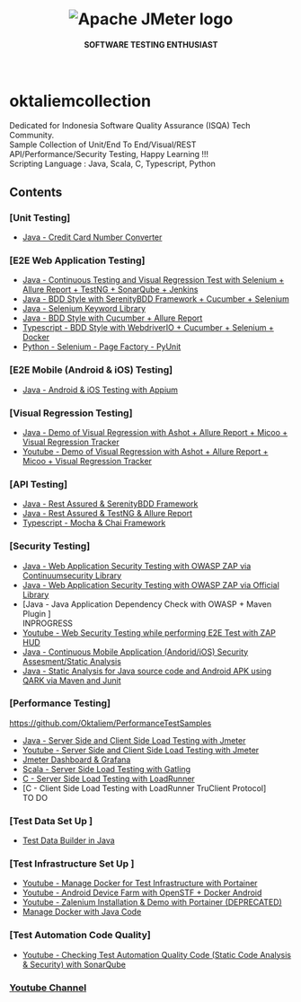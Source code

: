 <h1 align="center"><img src="https://user-images.githubusercontent.com/26521948/72658109-63a1d400-39e7-11ea-9667-c652586b4508.png" alt="Apache JMeter logo" /></h1>
<h4 align="center">SOFTWARE TESTING ENTHUSIAST</h4>
<br>

# oktaliemcollection
Dedicated for Indonesia Software Quality Assurance (ISQA) Tech Community. <br/>
Sample Collection of Unit/End To End/Visual/REST API/Performance/Security Testing, Happy Learning !!! <br/>
Scripting Language : Java, Scala, C, Typescript, Python

## Contents

### [Unit Testing]
- [Java - Credit Card Number Converter](https://github.com/Oktaliem/CreditCardConverter)

### [E2E Web Application Testing]
- [Java - Continuous Testing and Visual Regression Test with Selenium + Allure Report + TestNG + SonarQube + Jenkins](https://github.com/Oktaliem/OrangeHRMTestNGAllure)
- [Java - BDD Style with SerenityBDD Framework + Cucumber + Selenium](https://github.com/Oktaliem/DemoSerenityBDDCucumberOrangeHRM)
- [Java - Selenium Keyword Library](https://github.com/Oktaliem/PageObjectPageFactoryActions)
- [Java - BDD Style with Cucumber + Allure Report](https://github.com/Oktaliem/TestNGCucumberAllure)
- [Typescript - BDD Style with WebdriverIO + Cucumber + Selenium + Docker](https://github.com/Oktaliem/widiocucumberpoc)
- [Python - Selenium - Page Factory - PyUnit](https://github.com/Oktaliem/pythonseleniumpyunit)


### [E2E Mobile (Android & iOS) Testing] <br/>
- [Java - Android & iOS Testing with Appium](https://github.com/Oktaliem/mobtestsamp)


### [Visual Regression Testing]
- [Java - Demo of Visual Regression with Ashot + Allure Report + Micoo + Visual Regression Tracker](https://github.com/Oktaliem/pengujianmembandingkangambar)
- [Youtube - Demo of Visual Regression with Ashot + Allure Report + Micoo + Visual Regression Tracker](https://www.youtube.com/watch?v=XIHOEi3I7fs&t=5214s&ab_channel=ISQA)

### [API Testing]
  - [Java - Rest Assured & SerenityBDD Framework](https://github.com/Oktaliem/DemoAPITestingWithSerenityBDD)
  - [Java - Rest Assured & TestNG & Allure Report](https://github.com/Oktaliem/RestAssuredAllureTestNG)
  - [Typescript - Mocha & Chai Framework](https://github.com/Oktaliem/mochachaiapitestingtypescript)

### [Security Testing]
- [Java - Web Application Security Testing with OWASP ZAP via Continuumsecurity Library ](https://github.com/Oktaliem/OWASPZAPOdooGauge)
- [Java - Web Application Security Testing with OWASP ZAP via Official Library ](https://github.com/Oktaliem/WebSecurityScanningSample)
- [Java - Java Application Dependency Check with OWASP + Maven Plugin ]<br/>
INPROGRESS
- [Youtube - Web Security Testing while performing E2E Test with ZAP HUD](https://www.youtube.com/watch?v=wXext48sIHk&t=102s)
- [Java - Continuous Mobile Application (Andorid/iOS) Security Assesment/Static Analysis ](https://github.com/Oktaliem/seleniummobsfscan)
- [Java - Static Analysis for Java source code and Android APK using QARK via Maven and Junit ](https://github.com/Oktaliem/qarkstaticanalysis)

### [Performance Testing] <br/>
https://github.com/Oktaliem/PerformanceTestSamples

- [Java - Server Side and Client Side Load Testing with Jmeter](https://github.com/Oktaliem/PerformanceTestSamples/tree/master/apache-jmeter-5.2.1/testscenario)
- [Youtube - Server Side and Client Side Load Testing with Jmeter](https://www.youtube.com/watch?v=FNMTDnkWOVY)
- [Jmeter Dashboard & Grafana](https://www.youtube.com/watch?v=R674NwH5eSE&t=68s)
- [Scala - Server Side Load Testing with Gatling](https://github.com/Oktaliem/PerformanceTestSamples/tree/master/gatling)
- [C - Server Side Load Testing with LoadRunner](https://github.com/Oktaliem/PerformanceTestSamples/tree/master/loadrunner)
- [C - Client Side Load Testing with LoadRunner TruClient Protocol]<br/>
TO DO


### [Test Data Set Up ] <br/>
- [Test Data Builder in Java](https://github.com/Oktaliem/testdatabuilderfortesting)

### [Test Infrastructure Set Up ] <br/>
- [Youtube - Manage Docker for Test Infrastructure with Portainer](https://www.youtube.com/watch?v=P0ckfsxDu5c)
- [Youtube - Android Device Farm with OpenSTF + Docker Android](https://www.youtube.com/watch?v=MidkehASiNU)
- [Youtube - Zalenium Installation & Demo with Portainer (DEPRECATED) ](https://www.youtube.com/watch?v=8YsB3DAPZq8)
- [Manage Docker with Java Code](https://github.com/Oktaliem/managedockerwithjava)

### [Test Automation Code Quality] <br/>
- [Youtube - Checking Test Automation Quality Code (Static Code Analysis & Security) with SonarQube ](https://www.youtube.com/watch?v=MjgUgCN3WMg)

### [Youtube Channel ](https://www.youtube.com/user/okta86100/videos)


